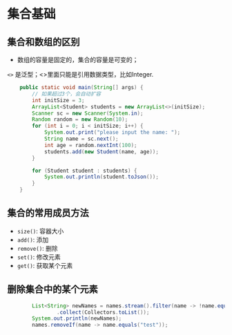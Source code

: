 # 集合基础

## 集合和数组的区别

+ 数组的容量是固定的，集合的容量是可变的；

`<>` 是泛型；<>里面只能是引用数据类型，比如Integer. 
```java
    public static void main(String[] args) {
        // 如果超过3个，会自动扩容
        int initSize = 3;
        ArrayList<Student> students = new ArrayList<>(initSize);
        Scanner sc = new Scanner(System.in);
        Random random = new Random(10);
        for (int i = 0; i < initSize; i++) {
            System.out.print("please input the name: ");
            String name = sc.next();
            int age = random.nextInt(100);
            students.add(new Student(name, age));
        }

        for (Student student : students) {
            System.out.println(student.toJson());
        }
    }
```

## 集合的常用成员方法 

+ `size()`:  容器大小
+ `add()`:   添加
+ `remove()`: 删除
+ `set()`: 修改元素 
+ `get()`: 获取某个元素 


## 删除集合中的某个元素 

```java
        List<String> newNames = names.stream().filter(name -> !name.equals("test"))
                .collect(Collectors.toList());
        System.out.println(newNames);
        names.removeIf(name -> name.equals("test"));
```